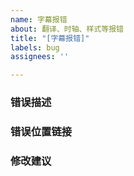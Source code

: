 ```yaml
---
name: 字幕报错
about: 翻译、时轴、样式等报错
title: "[字幕报错]"
labels: bug
assignees: ''

---
```


### 错误描述


### 错误位置链接


### 修改建议
